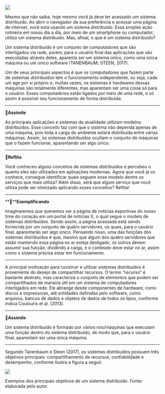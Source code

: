 [![](https://ampli-images.s3.amazonaws.com/production/f481c010-b831-4a63-9b81-cf98478abe61/original)](https://ampli-images.s3.amazonaws.com/production/f481c010-b831-4a63-9b81-cf98478abe61/original)

Mesmo que não saiba, hoje mesmo você já deve ter acessado um sistema distribuído. Ao abrir o navegador de sua preferência e acessar uma página de internet, você está usando um sistema distribuído. Essa simples ação rotineira em nosso dia a dia, por meio de um smartphone ou computador, utiliza um sistema distribuído. Mas, afinal, o que é um sistema distribuído?

Um sistema distribuído é um conjunto de computadores que são interligados via rede, porém, para o usuário final das aplicações que são executadas através deles, aparenta ser um sistema único, como uma única máquina ou um único software (TANENBAUM; STEEN, 2017).

Um de seus principais aspectos é que os computadores que fazem parte de sistemas distribuídos têm o funcionamento independente, ou seja, cada um age por si próprio e, muitas vezes, os sistemas e hardwares dessas máquinas são totalmente diferentes, mas aparentam ser uma coisa só para o usuário. Esses computadores estão ligados por meio de uma rede, e só assim é possível seu funcionamento de forma distribuída.

______

**🔁Assimile**

As principais aplicações e sistemas da atualidade utilizam modelos distribuídos. Esse conceito faz com que o sistema não dependa apenas de uma máquina, pois toda a carga do ambiente estará distribuída entre várias máquinas. Assim, os sistemas distribuídos ocultam o conjunto de máquinas que o fazem funcionar, aparentando ser algo único.

______

**💭Reflita**

Você conheceu alguns conceitos de sistemas distribuídos e percebeu o quanto eles são utilizados em aplicações modernas. Agora que você já os conhece, consegue identificar quais seguem esse modelo dentre os serviços que mais utiliza? Além disso, será que algum serviço que você utiliza pode ser otimizado aplicando esses conceitos? Reflita!

______

**📝****Exemplificando**

Imaginaremos que queremos ver a página de notícias esportivas do nosso time do coração em um portal de notícias X, o qual segue o modelo de sistemas distribuídos. Sendo assim, a página acessada está sendo fornecida por um conjunto de quatro servidores, os quais, para o usuário final, aparentarão ser algo único. Pensando nisso, uma das funções dos sistemas distribuídos é que, mesmo que algum dos quatro servidores que estão mantendo essa página no ar esteja desligado, os outros devem assumir sua função, dividindo a carga, e o conteúdo deve estar no ar, assim como o sistema precisa estar em funcionamento.

______

A principal motivação para construir e utilizar sistemas distribuídos é proveniente do desejo de compartilhar recursos. O termo “recurso” é bastante abstrato, mas caracteriza o conjunto de elementos que podem ser compartilhados de maneira útil em um sistema de computadores interligados em rede. Ele abrange desde componentes de hardware, como discos e impressoras, até entidades definidas pelo software, como arquivos, bancos de dados e objetos de dados de todos os tipos, conforme indica Coulouris et al. (2013).

______

**🔁Assimile**

Um sistema distribuído é formado por vários nós/máquinas que executam uma função dentro do sistema distribuído, de modo que, para o usuário final, aparentam ser uma única máquina.

______

Segundo Tanenbaum e Steen (2017), os sistemas distribuídos possuem três objetivos principais: compartilhamento de recursos, confiabilidade e desempenho, conforme ilustra a figura a seguir.

[![](https://ampli-images.s3.amazonaws.com/production/9f06853f-74a4-4747-8315-142938cb8dc6/original)](https://ampli-images.s3.amazonaws.com/production/9f06853f-74a4-4747-8315-142938cb8dc6/original)

Exemplos dos principais objetivos de um sistema distribuído. Fonte: elaborada pelo autor.